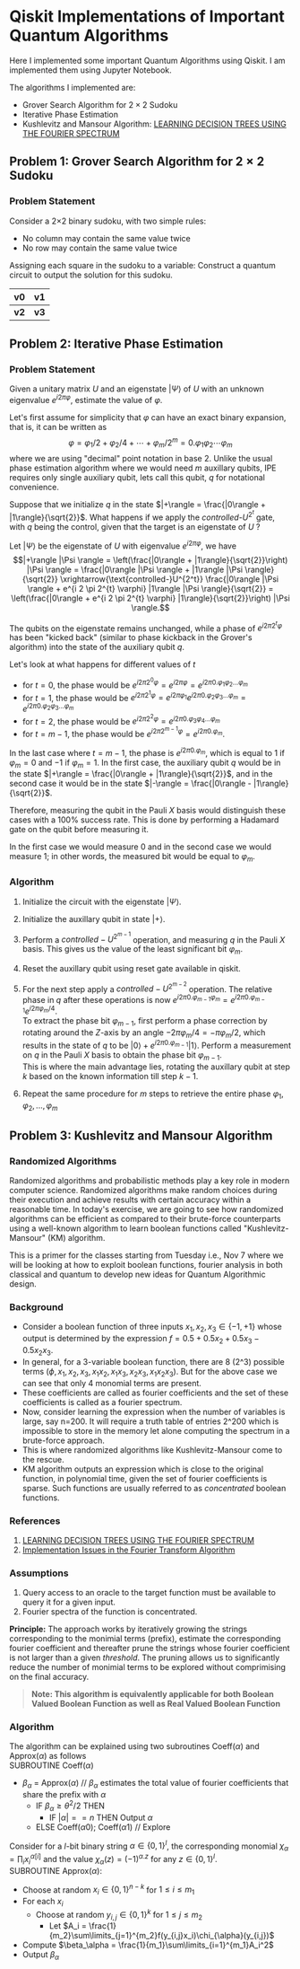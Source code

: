 # Qiskit Implementations of Important Quantum Algorithms
Here I implemented some important Quantum Algorithms using Qiskit. I am implemented them using Jupyter Notebook.

The algorithms I implemented are:
- Grover Search Algorithm for $2\times 2$ Sudoku
- Iterative Phase Estimation
- Kushlevitz and Mansour Algorithm: [LEARNING DECISION TREES USING THE FOURIER SPECTRUM](https://dl.acm.org/doi/pdf/10.1145/103418.103466)

## Problem 1: Grover Search Algorithm for $2\times 2$ Sudoku

### Problem Statement 

Consider a 2×2 binary sudoku, with two simple rules:
* No column may contain the same value twice
* No row may contain the same value twice

Assigning each square in the sudoku to a variable: Construct a quantum circuit to output the solution for this sudoku.
<div align="center">

| __v0__ | __v1__ |
| :---: | :---: | 
| __v2__ | __v3__ |

</div>

## Problem 2: Iterative Phase Estimation
### Problem Statement
Given a unitary matrix $U$ and an eigenstate $|\Psi\rangle$ of $U$ with an unknown eigenvalue $e^{i 2\pi \varphi}$, estimate the value of $\varphi$.

Let's first assume for simplicity that $\varphi$ can have an exact binary expansion, that is, it can be written as $$\varphi = \varphi_1/2 + \varphi_2/4 + \cdots + \varphi_m/2^m = 0.\varphi_1 \varphi_2 \cdots \varphi_m$$ where we are using "decimal" point notation in base 2. Unlike the usual phase estimation algorithm where we would need $m$ auxillary qubits, IPE requires only single auxiliary qubit, lets call this qubit, $q$ for notational convenience.

Suppose that we initialize $q$ in the state $|+\rangle = \frac{|0\rangle + |1\rangle}{\sqrt{2}}$. What happens if we apply the *controlled*-$U^{2^t}$ gate, with $q$ being the control, given that the target is an eigenstate of $U$ ?

Let $|\Psi \rangle$ be the eigenstate of $U$ with eigenvalue $e^{i 2\pi \varphi}$, we have
$$|+\rangle |\Psi \rangle = \left(\frac{|0\rangle + |1\rangle}{\sqrt{2}}\right) |\Psi \rangle = \frac{|0\rangle |\Psi \rangle + |1\rangle |\Psi \rangle}{\sqrt{2}} \xrightarrow{\text{controlled-}U^{2^t}} \frac{|0\rangle |\Psi \rangle + e^{i 2 \pi 2^{t} \varphi} |1\rangle |\Psi \rangle}{\sqrt{2}} = \left(\frac{|0\rangle  + e^{i 2 \pi 2^{t} \varphi} |1\rangle}{\sqrt{2}}\right) |\Psi \rangle.$$

The qubits on the eigenstate remains unchanged, while a phase of $e^{i 2 \pi 2^{t} \varphi}$ has been "kicked back" (similar to phase kickback in the Grover's algorithm) into the state of the auxiliary qubit $q$.

Let's look at what happens for different values of $t$
- for $t=0$, the phase would be $e^{i 2 \pi 2^{0} \varphi} = e^{i 2 \pi \varphi} = e^{i 2 \pi 0.\varphi_1 \varphi_2 ... \varphi_m}$
- for $t=1$, the phase would be $e^{i 2 \pi 2^{1} \varphi}= e^{i 2 \pi \varphi_1} e^{i 2 \pi 0.\varphi_2 \varphi_3 ... \varphi_m} = e^{i 2 \pi 0.\varphi_2 \varphi_3 ... \varphi_m}$
- for $t=2$, the phase would be $e^{i 2 \pi 2^{2} \varphi} = e^{i 2 \pi 0.\varphi_3 \varphi_4 ... \varphi_m}$
- for $t=m-1$, the phase would be $e^{i 2 \pi 2^{m-1} \varphi} = e^{i 2 \pi 0.\varphi_m}$.

In the last case where $t = m - 1$, the phase is $e^{i 2 \pi 0.\varphi_m}$, which is equal to $1$ if $\varphi_m = 0$ and $-1$ if $\varphi_m = 1$.
In the first case, the auxiliary qubit $q$ would be in the state $|+\rangle = \frac{|0\rangle + |1\rangle}{\sqrt{2}}$, and in the second case it would be
in the state $|-\rangle = \frac{|0\rangle - |1\rangle}{\sqrt{2}}$. 

Therefore, measuring the qubit in the Pauli $X$ basis would distinguish these cases with a 100\% success rate.
This is done by performing a Hadamard gate on the qubit before measuring it. 

In the first case we would measure 0 and in the second case we would measure 1; in other words, the measured bit would be equal to $\varphi_m$.

### Algorithm

1. Initialize the circuit with the eigenstate $|\Psi\rangle$.
2. Initialize the auxillary qubit in state $|+\rangle$.
3. Perform a $controlled-U^{2^{m-1}}$ operation, and measuring $q$ in the Pauli $X$ basis. This gives us the value of the least significant bit $\varphi_{m}$.
4. Reset the auxillary qubit using reset gate available in qiskit.
5. For the next step apply a $controlled-U^{2^{m-2}}$ operation. The relative phase in $q$ after these operations is now $e^{i 2 \pi 0.\varphi_{m-1}\varphi_{m}}= e^{i 2 \pi 0.\varphi_{m-1}} e^{i 2 \pi \varphi_m/4}$. \
To extract the phase bit $\varphi_{m-1}$, first perform a phase correction by rotating around the $Z$-axis by an angle $-2 \pi \varphi_m/4=-\pi \varphi_m/2$, which results in the state of  $q$ to be $|0\rangle + e^{i 2 \pi 0.\varphi_{m-1}} | 1 \rangle$. Perform a measurement on $q$ in the Pauli $X$ basis to obtain the phase bit $\varphi_{m-1}$. \
This is where the main advantage lies, rotating the auxillary qubit at step $k$ based on the known information till step $k-1$.

6. Repeat the same procedure for $m$ steps to retrieve the entire phase $\varphi_1,\varphi_2,...,\varphi_m$

## Problem 3: Kushlevitz and Mansour Algorithm
### Randomized Algorithms
Randomized algorithms and probabilistic methods play a key role in modern computer science. Randomized algorithms make random choices during their execution and achieve results with certain accuracy within a reasonable time. In today's exercise, we are going to see how randomized algorithms can be efficient as compared to their brute-force counterparts using a well-known algorithm to learn boolean functions called "Kushlevitz-Mansour" (KM) algorithm.

This is a primer for the classes starting from Tuesday i.e., Nov 7 where we will be looking at how to exploit boolean functions, fourier analysis in both classical and quantum to develop new ideas for Quantum Algorithmic design.

### Background
* Consider a boolean function of three inputs $x_1,x_2,x_3 \in \{-1,+1\}$ whose output is determined by the expression $f = 0.5 + 0.5x_2 + 0.5x_3 - 0.5x_2x_3$.
* In general, for a 3-variable boolean function, there are 8 (2^3) possible terms $(\phi, x_1, x_2, x_3, x_1x_2, x_1x_3, x_2x_3, x_1x_2x_3)$. But for the above case we can see that only 4 monomial terms are present. 
* These coefficients are called as fourier coefficients and the set of these coefficients is called as a fourier spectrum.
* Now, consider learning the expression when the number of variables is large, say n=200. It will require a truth table of entries 2^200 which is impossible to store in the memory let alone computing the spectrum in a brute-force approach.
* This is where randomized algorithms like Kushlevitz-Mansour come to the rescue.
* KM algorithm outputs an expression which is close to the original function, in polynomial time, given the set of fourier coefficients is sparse. Such functions are usually referred to as *concentrated* boolean functions.


### References
  1. [LEARNING DECISION TREES USING THE FOURIER SPECTRUM](https://dl.acm.org/doi/pdf/10.1145/103418.103466)
  2. [Implementation Issues in the Fourier Transform Algorithm](https://link.springer.com/article/10.1023/A:1011034100370)
  
### Assumptions 
  1. Query access to an oracle to the target function must be available to query it for a given input.
  2. Fourier spectra of the function is concentrated.

**Principle:** The approach works by iteratively growing the strings corresponding to the monimial terms (prefix), estimate the corresponding fourier coefficient and thereafter prune the strings whose fourier coefficient is not larger than a given *threshold*. The pruning allows us to significantly reduce the number of monimial terms to be explored without comprimising on the final accuracy.

>**Note: This algorithm is equivalently applicable for both Boolean Valued Boolean Function as well as Real Valued Boolean Function**

### Algorithm 

The algorithm can be explained using two subroutines Coeff($\alpha$) and Approx($\alpha$) as follows\
SUBROUTINE Coeff($\alpha$)
* $\beta_\alpha$ = Approx($\alpha$)  // $\beta_\alpha$ estimates the total value of fourier coefficients that share the prefix with $\alpha$ 
    * IF $\beta_\alpha \geq \theta^2/2$ THEN
        * IF $|\alpha| == n$ THEN Output $\alpha$
    * ELSE Coeff($\alpha 0$); Coeff($\alpha 1$) // Explore

Consider for a $l$-bit binary string $\alpha \in \{0,1\}^l$, the corresponding monomial $\chi_{\alpha} = \prod_{i}x_i^{\alpha[i]}$ and the value $\chi_{\alpha}(z) = (-1)^{\alpha.z}$ for any $z \in \{0,1\}^l$.\
SUBROUTINE Approx($\alpha$):
* Choose at random $x_i \in \{0,1\}^{n-k}$ for $1\leq i\leq m_1$
* For each $x_i$
    * Choose at random $y_{i,j} \in \{0,1\}^{k}$ for $1\leq j \leq m_2$
        * Let $A_i = \frac{1}{m_2}\sum\limits_{j=1}^{m_2}f(y_{i,j}x_i)\chi_{\alpha}(y_{i,j})$
* Compute $\beta_\alpha = \frac{1}{m_1}\sum\limits_{i=1}^{m_1}A_i^2$
* Output $\beta_\alpha$

